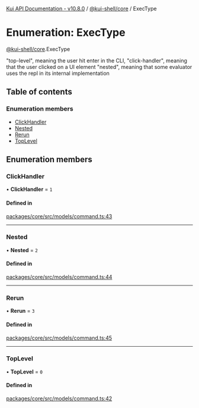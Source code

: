 [Kui API Documentation - v10.8.0](../README.md) / [@kui-shell/core](../modules/kui_shell_core.md) / ExecType

# Enumeration: ExecType

[@kui-shell/core](../modules/kui_shell_core.md).ExecType

"top-level", meaning the user hit enter in the CLI,
"click-handler", meaning that the user clicked on a UI element
"nested", meaning that some evaluator uses the repl in its internal implementation

## Table of contents

### Enumeration members

- [ClickHandler](kui_shell_core.ExecType.md#clickhandler)
- [Nested](kui_shell_core.ExecType.md#nested)
- [Rerun](kui_shell_core.ExecType.md#rerun)
- [TopLevel](kui_shell_core.ExecType.md#toplevel)

## Enumeration members

### ClickHandler

• **ClickHandler** = `1`

#### Defined in

[packages/core/src/models/command.ts:43](https://github.com/kubernetes-sigs/kui/blob/kui/packages/core/src/models/command.ts#L43)

---

### Nested

• **Nested** = `2`

#### Defined in

[packages/core/src/models/command.ts:44](https://github.com/kubernetes-sigs/kui/blob/kui/packages/core/src/models/command.ts#L44)

---

### Rerun

• **Rerun** = `3`

#### Defined in

[packages/core/src/models/command.ts:45](https://github.com/kubernetes-sigs/kui/blob/kui/packages/core/src/models/command.ts#L45)

---

### TopLevel

• **TopLevel** = `0`

#### Defined in

[packages/core/src/models/command.ts:42](https://github.com/kubernetes-sigs/kui/blob/kui/packages/core/src/models/command.ts#L42)
